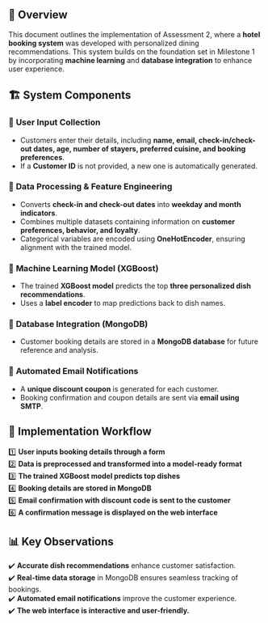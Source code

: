 ## 📖 Overview  
This document outlines the implementation of Assessment 2, where a **hotel booking system** was developed with personalized dining recommendations. This system builds on the foundation set in Milestone 1 by incorporating **machine learning** and **database integration** to enhance user experience.  

## 🏗️ System Components  

### 🔹 **User Input Collection**  
- Customers enter their details, including **name, email, check-in/check-out dates, age, number of stayers, preferred cuisine, and booking preferences**.  
- If a **Customer ID** is not provided, a new one is automatically generated.  

### 🔹 **Data Processing & Feature Engineering**  
- Converts **check-in and check-out dates** into **weekday and month indicators**.  
- Combines multiple datasets containing information on **customer preferences, behavior, and loyalty**.  
- Categorical variables are encoded using **OneHotEncoder**, ensuring alignment with the trained model.  

### 🔹 **Machine Learning Model (XGBoost)**  
- The trained **XGBoost model** predicts the top **three personalized dish recommendations**.  
- Uses a **label encoder** to map predictions back to dish names.  

### 🔹 **Database Integration (MongoDB)**  
- Customer booking details are stored in a **MongoDB database** for future reference and analysis.  

### 🔹 **Automated Email Notifications**  
- A **unique discount coupon** is generated for each customer.  
- Booking confirmation and coupon details are sent via **email using SMTP**.  

## 🎯 Implementation Workflow  

1️⃣ **User inputs booking details through a form**  
2️⃣ **Data is preprocessed and transformed into a model-ready format**  
3️⃣ **The trained XGBoost model predicts top dishes**  
4️⃣ **Booking details are stored in MongoDB**  
5️⃣ **Email confirmation with discount code is sent to the customer**  
6️⃣ **A confirmation message is displayed on the web interface**  

## 📊 Key Observations  

✔️ **Accurate dish recommendations** enhance customer satisfaction.  
✔️ **Real-time data storage** in MongoDB ensures seamless tracking of bookings.  
✔️ **Automated email notifications** improve the customer experience.  
✔️ **The web interface is interactive and user-friendly.**  

  
